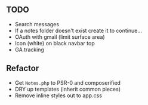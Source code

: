 ## TODO

*  Search messages
*  If a notes folder doesn't exist create it to continue...
*  OAuth with gmail (limit surface area)
*  Icon (white) on black navbar top
*  GA tracking


##  Refactor

*  Get `Notes.php` to PSR-0 and composerified
*  DRY up templates (inherit common pieces)
*  Remove inline styles out to app.css

